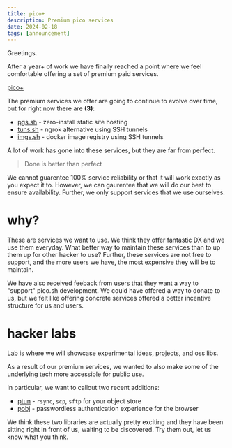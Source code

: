 ```yaml
---
title: pico+
description: Premium pico services
date: 2024-02-18
tags: [announcement]
---
```


Greetings.

After a year+ of work we have finally reached a point where we feel comfortable
offering a set of premium paid services.

[pico+](https://pico.sh/plus)

The premium services we offer are going to continue to evolve over time, but for
right now there are **(3)**:

- [pgs.sh](https://pico.sh/pgs) - zero-install static site hosting
- [tuns.sh](https://pico.sh/tuns) - ngrok alternative using SSH tunnels
- [imgs.sh](https://pico.sh/imgs) - docker image registry using SSH tunnels

A lot of work has gone into these services, but they are far from perfect.

> Done is better than perfect

We cannot guarentee 100% service reliability or that it will work exactly as you
expect it to. However, we can gaurentee that we will do our best to ensure
availability. Further, we only support services that we use ourselves.

# why?

These are services we want to use. We think they offer fantastic DX and we use
them everyday. What better way to maintain these services than to up them up for
other hacker to use? Further, these services are not free to support, and the
more users we have, the most expensive they will be to maintain.

We have also received feeback from users that they want a way to "support"
pico.sh development. We could have offered a way to donate to us, but we felt
like offering concrete services offered a better incentive structure for us and
users.

# hacker labs

[Lab](https://pico.sh/lab) is where we will showcase experimental ideas,
projects, and oss libs.

As a result of our premium services, we wanted to also make some of the
underlying tech more accessible for public use.

In particular, we want to callout two recent additions:

- [ptun](https://github.com/picosh/ptun) - `rsync`, `scp`, `sftp` for your
  object store
- [pobj](https://github.com/picosh/pobj) - passwordless authentication
  experience for the browser

We think these two libraries are actually pretty exciting and they have been
sitting right in front of us, waiting to be discovered. Try them out, let us
know what you think.
